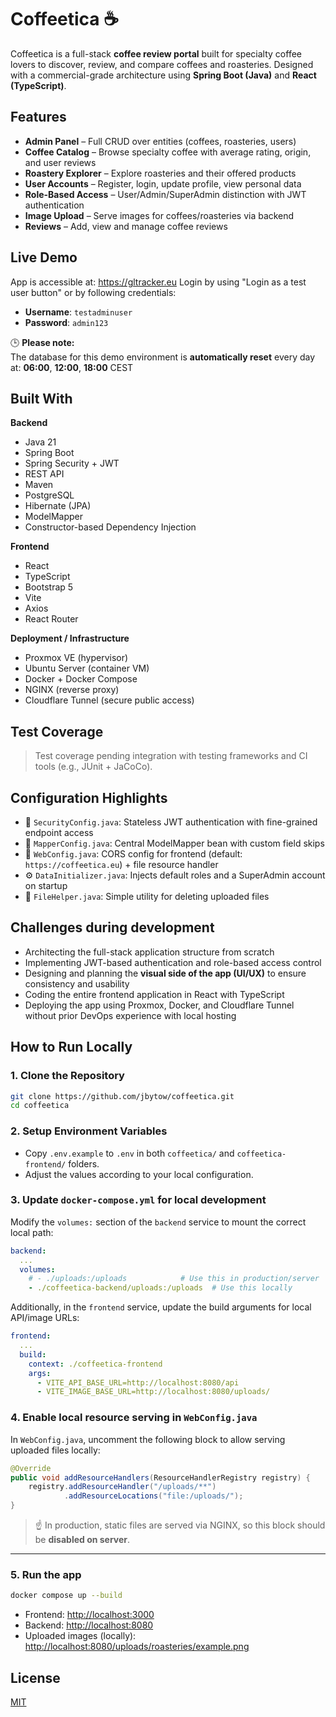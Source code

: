 # Coffeetica ☕  
Coffeetica is a full-stack **coffee review portal** built for specialty coffee lovers to discover, review, and compare coffees and roasteries. Designed with a commercial-grade architecture using **Spring Boot (Java)** and **React (TypeScript)**.

## Features

- **Admin Panel** – Full CRUD over entities (coffees, roasteries, users)
- **Coffee Catalog** – Browse specialty coffee with average rating, origin, and user reviews
- **Roastery Explorer** – Explore roasteries and their offered products
- **User Accounts** – Register, login, update profile, view personal data
- **Role-Based Access** – User/Admin/SuperAdmin distinction with JWT authentication
- **Image Upload** – Serve images for coffees/roasteries via backend
- **Reviews** – Add, view and manage coffee reviews

## Live Demo

App is accessible at: https://gltracker.eu
Login by using "Login as a test user button" or by following credentials:  
- **Username**: `testadminuser`
- **Password**: `admin123`  

🕒 **Please note:**  
The database for this demo environment is **automatically reset** every day at:  **06:00**, **12:00**, **18:00** CEST

## Built With

**Backend**  
- Java 21
- Spring Boot 
- Spring Security + JWT  
- REST API  
- Maven  
- PostgreSQL  
- Hibernate (JPA)  
- ModelMapper  
- Constructor-based Dependency Injection  

**Frontend**  
- React  
- TypeScript  
- Bootstrap 5  
- Vite  
- Axios  
- React Router  

**Deployment / Infrastructure**  
- Proxmox VE (hypervisor)  
- Ubuntu Server (container VM)  
- Docker + Docker Compose  
- NGINX (reverse proxy)  
- Cloudflare Tunnel (secure public access)

## Test Coverage

> Test coverage pending integration with testing frameworks and CI tools (e.g., JUnit + JaCoCo).

## Configuration Highlights

- 🔐 `SecurityConfig.java`: Stateless JWT authentication with fine-grained endpoint access
- 🔄 `MapperConfig.java`: Central ModelMapper bean with custom field skips
- 📄 `WebConfig.java`: CORS config for frontend (default: `https://coffeetica.eu`) + file resource handler
- ⚙️ `DataInitializer.java`: Injects default roles and a SuperAdmin account on startup
- 📁 `FileHelper.java`: Simple utility for deleting uploaded files

## Challenges during development

- Architecting the full-stack application structure from scratch
- Implementing JWT-based authentication and role-based access control
- Designing and planning the **visual side of the app (UI/UX)** to ensure consistency and usability
- Coding the entire frontend application in React with TypeScript
- Deploying the app using Proxmox, Docker, and Cloudflare Tunnel without prior DevOps experience with local hosting

## How to Run Locally

### 1. Clone the Repository
```bash
git clone https://github.com/jbytow/coffeetica.git
cd coffeetica
```

### 2. Setup Environment Variables

- Copy `.env.example` to `.env` in both `coffeetica/` and `coffeetica-frontend/` folders.
- Adjust the values according to your local configuration.

### 3. Update `docker-compose.yml` for local development

Modify the `volumes:` section of the `backend` service to mount the correct local path:

```yaml
backend:
  ...
  volumes:
    # - ./uploads:/uploads            # Use this in production/server
    - ./coffeetica-backend/uploads:/uploads  # Use this locally
```

Additionally, in the `frontend` service, update the build arguments for local API/image URLs:

```yaml
frontend:
  ...
  build:
    context: ./coffeetica-frontend
    args:
      - VITE_API_BASE_URL=http://localhost:8080/api
      - VITE_IMAGE_BASE_URL=http://localhost:8080/uploads/
```

### 4. Enable local resource serving in `WebConfig.java`

In `WebConfig.java`, uncomment the following block to allow serving uploaded files locally:

```java
@Override
public void addResourceHandlers(ResourceHandlerRegistry registry) {
    registry.addResourceHandler("/uploads/**")
            .addResourceLocations("file:/uploads/");
}
```

> ☝️ In production, static files are served via NGINX, so this block should be **disabled on server**.

---

### 5. Run the app

```bash
docker compose up --build
```

- Frontend: [http://localhost:3000](http://localhost:3000)  
- Backend: [http://localhost:8080](http://localhost:8080)  
- Uploaded images (locally): [http://localhost:8080/uploads/roasteries/example.png](http://localhost:8080/uploads/roasteries/example.png)


## License

[MIT](https://choosealicense.com/licenses/mit/)